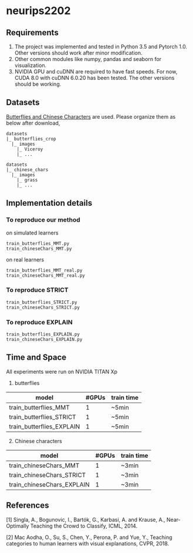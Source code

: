 # neurips2202

## Requirements

1. The project was implemented and tested in Python 3.5 and Pytorch 1.0. Other versions should work after minor modification.
2. Other common modules like numpy, pandas and seaborn for visualization.
3. NVIDIA GPU and cuDNN are required to have fast speeds. For now, CUDA 8.0 with cuDNN 6.0.20 has been tested. The other versions should be working.


## Datasets

[Butterflies and Chinese Characters](https://github.com/macaodha/explain_teach/tree/master/data) are used. Please organize them as below after download,


```
datasets
|_ butterflies_crop
  |_ images
    |_ Viceroy
    |_ ...
```

```
datasets
|_ chinese_chars
  |_ images
    |_ grass
    |_ ...
```

## Implementation details

### To reproduce our method
on simulated learners
```
train_butterflies_MMT.py
train_chineseChars_MMT.py
```
on real learners
```
train_butterflies_MMT_real.py
train_chineseChars_MMT_real.py
```

### To reproduce STRICT
```
train_butterflies_STRICT.py
train_chineseChars_STRICT.py
```

### To reproduce EXPLAIN
```
train_butterflies_EXPLAIN.py
train_chineseChars_EXPLAIN.py
```


## Time and Space

All experiments were run on NVIDIA TITAN Xp 

1. butterflies

model     | #GPUs | train time |
---------|--------|-----|
train_butterflies_MMT     | 1 | ~5min    | 
train_butterflies_STRICT     | 1 | ~5min    | 
train_butterflies_EXPLAIN     | 1 | ~5min    | 

2. Chinese characters


model     | #GPUs | train time |
---------|--------|-----|
train_chineseChars_MMT     | 1 | ~3min    | 
train_chineseChars_STRICT     | 1 | ~3min    | 
train_chineseChars_EXPLAIN     | 1 | ~3min    | 

## References

[1] Singla, A., Bogunovic, I., Bartók, G., Karbasi, A. and Krause, A., Near-Optimally Teaching the Crowd to Classify, ICML, 2014.

[2] Mac Aodha, O., Su, S., Chen, Y., Perona, P. and Yue, Y., Teaching categories to human learners with visual explanations, CVPR, 2018.



